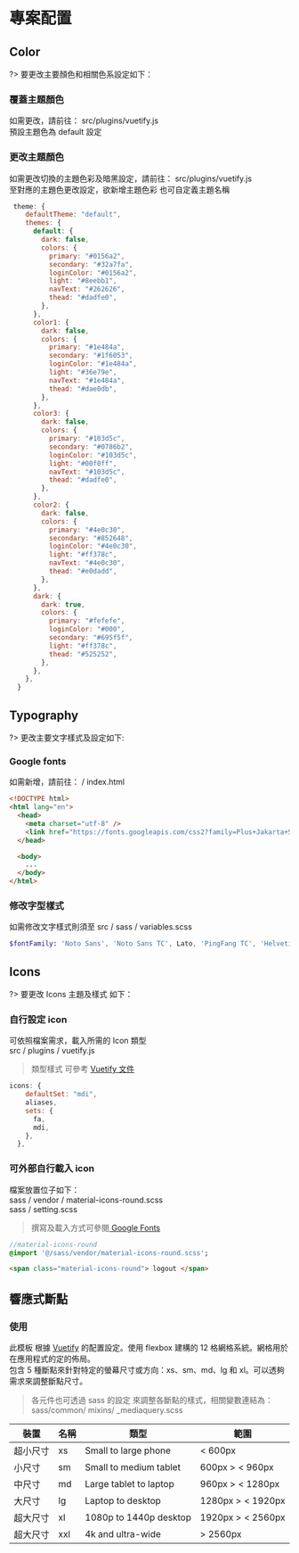 # 專案配置

## Color

?> 要更改主要顏色和相關色系設定如下：

### 覆蓋主題顏色

如需更改，請前往： src/plugins/vuetify.js <br/>
預設主題色為 default 設定

### 更改主題顏色

如需更改切換的主題色彩及暗黑設定，請前往： src/plugins/vuetify.js <br/>
至對應的主題色更改設定，欲新增主題色彩 也可自定義主題名稱

```javascript
 theme: {
    defaultTheme: "default",
    themes: {
      default: {
        dark: false,
        colors: {
          primary: "#0156a2",
          secondary: "#32a7fa",
          loginColor: "#0156a2",
          light: "#8eebb1",
          navText: "#262626",
          thead: "#dadfe0",
        },
      },
      color1: {
        dark: false,
        colors: {
          primary: "#1e484a",
          secondary: "#1f6053",
          loginColor: "#1e484a",
          light: "#36e79e",
          navText: "#1e484a",
          thead: "#dae0db",
        },
      },
      color3: {
        dark: false,
        colors: {
          primary: "#103d5c",
          secondary: "#0786b2",
          loginColor: "#103d5c",
          light: "#00f0ff",
          navText: "#103d5c",
          thead: "#dadfe0",
        },
      },
      color2: {
        dark: false,
        colors: {
          primary: "#4e0c30",
          secondary: "#852648",
          loginColor: "#4e0c30",
          light: "#ff378c",
          navText: "#4e0c30",
          thead: "#e0dadd",
        },
      },
      dark: {
        dark: true,
        colors: {
          primary: "#fefefe",
          loginColor: "#000",
          secondary: "#695f5f",
          light: "#ff378c",
          thead: "#525252",
        },
      },
    },
  }


```

## Typography

?> 更改主要文字樣式及設定如下:

### Google fonts

如需新增，請前往： / index.html <br/>

```html
<!DOCTYPE html>
<html lang="en">
  <head>
    <meta charset="utf-8" />
    <link href="https://fonts.googleapis.com/css2?family=Plus+Jakarta+Sans:wght@400;500;600&display=swap" rel="stylesheet" />
  </head>

  <body>
    ...
  </body>
</html>
```

### 修改字型樣式

如需修改文字樣式則須至 src / sass / variables.scss

```sass
$fontFamily: 'Noto Sans', 'Noto Sans TC', Lato, 'PingFang TC', 'Helvetica Neue', Helvetica, 微軟正黑體, Arial, sans-serif;
```

## Icons

?> 要更改 Icons 主題及樣式 如下：

### 自行設定 icon

可依照檔案需求，載入所需的 Icon 類型<br>
src / plugins / vuetify.js

> 類型樣式 可參考 [Vuetify 文件](https://vuetifyjs.com/en/features/icon-fonts/#material-icons-css)

```javascript
icons: {
    defaultSet: "mdi",
    aliases,
    sets: {
      fa,
      mdi,
    },
  },
```

### 可外部自行載入 icon

檔案放置位子如下： <br/>
sass / vendor / material-icons-round.scss <br/>
sass / setting.scss <br/>

> 撰寫及載入方式可參閱[ Google Fonts](https://fonts.google.com/icons)

```sass
//material-icons-round
@import '@/sass/vendor/material-icons-round.scss';
```

```html
<span class="material-icons-round"> logout </span>
```

## 響應式斷點

### 使用

此模板 根據 [Vuetify](https://vuetifyjs.com/zh-Hans/components/grids/#section-4f7f7528) 的配置設定。使用 flexbox 建構的 12 格網格系統。網格用於在應用程式的定的佈局。
<br/>包含 5 種斷點來針對特定的螢幕尺寸或方向：xs、sm、md、lg 和 xl。可以透夠需求來調整斷點尺寸。<br/>

> 各元件也可透過 sass 的設定 來調整各斷點的樣式，相關變數連結為：
> sass/common/ mixins/ \_mediaquery.scss

| 裝置     | 名稱 | 類型                   | 範圍              |
| -------- | ---- | ---------------------- | ----------------- |
| 超小尺寸 | xs   | Small to large phone   | < 600px           |
| 小尺寸   | sm   | Small to medium tablet | 600px > < 960px   |
| 中尺寸   | md   | Large tablet to laptop | 960px > < 1280px  |
| 大尺寸   | lg   | Laptop to desktop      | 1280px > < 1920px |
| 超大尺寸 | xl   | 1080p to 1440p desktop | 1920px > < 2560px |
| 超大尺寸 | xxl  | 4k and ultra-wide      | > 2560px          |
